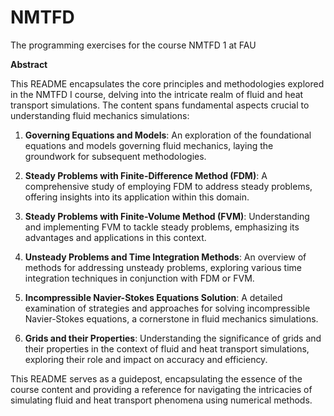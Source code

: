 # NMTFD
The programming exercises for the course NMTFD 1 at FAU

**Abstract**

This README encapsulates the core principles and methodologies explored in the NMTFD I course, delving into the intricate realm of fluid and heat transport simulations. The content spans fundamental aspects crucial to understanding fluid mechanics simulations:

1. **Governing Equations and Models**: An exploration of the foundational equations and models governing fluid mechanics, laying the groundwork for subsequent methodologies.

2. **Steady Problems with Finite-Difference Method (FDM)**: A comprehensive study of employing FDM to address steady problems, offering insights into its application within this domain.

3. **Steady Problems with Finite-Volume Method (FVM)**: Understanding and implementing FVM to tackle steady problems, emphasizing its advantages and applications in this context.

4. **Unsteady Problems and Time Integration Methods**: An overview of methods for addressing unsteady problems, exploring various time integration techniques in conjunction with FDM or FVM.

5. **Incompressible Navier-Stokes Equations Solution**: A detailed examination of strategies and approaches for solving incompressible Navier-Stokes equations, a cornerstone in fluid mechanics simulations.

6. **Grids and their Properties**: Understanding the significance of grids and their properties in the context of fluid and heat transport simulations, exploring their role and impact on accuracy and efficiency.

This README serves as a guidepost, encapsulating the essence of the course content and providing a reference for navigating the intricacies of simulating fluid and heat transport phenomena using numerical methods.
